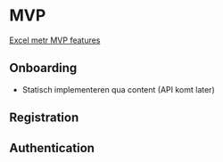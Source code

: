 # MVP

[Excel metr MVP features](https://docs.google.com/spreadsheets/d/1TM2zQ8FdXuzVd-0B3t_ymB1GHVzVg_qCq-rylpMg_ws/edit?gid=0#gid=0)

## Onboarding
- Statisch implementeren qua content (API komt later)

## Registration


## Authentication





